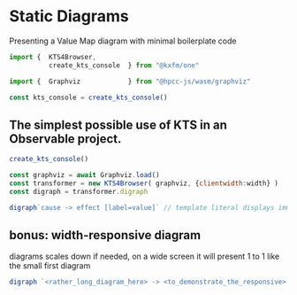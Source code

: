 # Static Diagrams

Presenting a Value Map diagram with minimal boilerplate code

```js
import {  KTS4Browser,
          create_kts_console  } from "@kxfm/one"

import {  Graphviz            } from "@hpcc-js/wasm/graphviz"

const kts_console = create_kts_console()
```

<div class="card">

## The simplest possible use of KTS in an Observable project.

```js echo
create_kts_console()
```

```js echo
const graphviz = await Graphviz.load()
const transformer = new KTS4Browser( graphviz, {clientwidth:width} )
const digraph = transformer.digraph
```

```js echo
digraph`cause -> effect [label=value]` // template literal displays immediately
```
</div>

<div class="card">

## bonus: width-responsive diagram

diagrams scales down if needed, on a wide screen it will present 1 to 1 like the small first diagram

```js
digraph `<rather_long_diagram_here> -> <to_demonstrate_the_responsive> -> <nature_of_the_diagram> -> <It_scales_down_if_needed> -> <On_a_wide_screen_it_will_present_1_to_1_like_the_small_first_diagram>`
```
</div>
